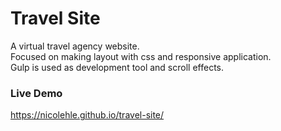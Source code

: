 # Travel Site
A virtual travel agency website.<br>
Focused on making layout with css and responsive application.<br>
Gulp is used as development tool and scroll effects.

### Live Demo
https://nicolehle.github.io/travel-site/
